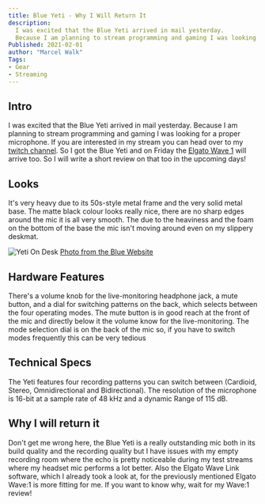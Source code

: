 ```yaml
---
title: Blue Yeti - Why I Will Return It
description: 
  I was excited that the Blue Yeti arrived in mail yesterday.
  Because I am planning to stream programming and gaming I was looking for a proper microphone.
Published: 2021-02-01
author: "Marcel Walk"
Tags: 
- Gear
- Streaming
---
```


## Intro
I was excited that the Blue Yeti arrived in mail yesterday.
Because I am planning to stream programming and gaming I was looking for a proper microphone.
If you are interested in my stream you can head over to my [twitch channel](https://www.twitch.tv/marcelwalk).
So I got the Blue Yeti and on Friday the [Elgato Wave 1](https://www.elgato.com/en/wave-1) will arrive too. So I will write a short review on that too in the upcoming days!

## Looks
It's very heavy due to its 50s-style metal frame and the very solid metal base.
The matte black colour looks really nice, there are no sharp edges around the mic it is all very smooth.
The due to the heaviness and the foam on the bottom of the base the mic isn't moving around even on my slippery deskmat.

![Yeti On Desk](https://s3.amazonaws.com/cd.bluemic.com/img/tyoy/17.jpg)
[Photo from the Blue Website](https://www.bluemic.com/en-us/products/yeti/)

## Hardware Features
There's a volume knob for the live-monitoring headphone jack, a mute button, and a dial for switching patterns on the back, which selects between the four operating modes. The mute button is in good reach at the front of the mic and directly below it the volume know for the live-monitoring.
The mode selection dial is on the back of the mic so, if you have to switch modes frequently this can be very tedious

## Technical Specs

The Yeti features four recording patterns you can switch between (Cardioid, Stereo, Omnidirectional and Bidirectional). The resolution of the microphone is 16-bit at a sample rate of 48 kHz and a dynamic Range of 115 dB.

## Why I will return it
Don't get me wrong here, the Blue Yeti is a really outstanding mic both in its build quality and the recording quality
but I have issues with my empty recording room where the echo is pretty noticeable during my test streams where my headset mic performs a lot better.
Also the Elgato Wave Link software, which I already took a look at, for the previously mentioned Elgato Wave:1 is more fitting for me.
If you want to know why, wait for my Wave:1 review!